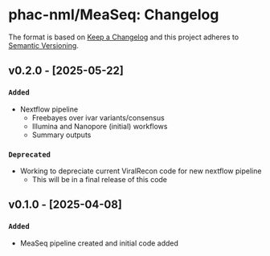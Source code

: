 # phac-nml/MeaSeq: Changelog

The format is based on [Keep a Changelog](https://keepachangelog.com/en/1.0.0/)
and this project adheres to [Semantic Versioning](https://semver.org/spec/v2.0.0.html).

## v0.2.0 - [2025-05-22]

### `Added`

- Nextflow pipeline
    - Freebayes over ivar variants/consensus
    - Illumina and Nanopore (initial) workflows
    - Summary outputs

### `Deprecated`

- Working to depreciate current ViralRecon code for new nextflow pipeline
    - This will be in a final release of this code

## v0.1.0 - [2025-04-08]

### `Added`

- MeaSeq pipeline created and initial code added
